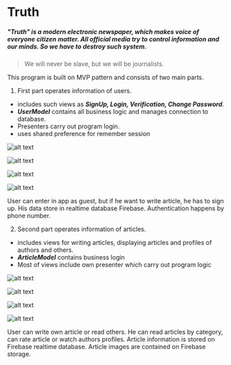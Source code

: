 # Truth
##### "Truth" is a modern electronic newspaper, which makes voice of everyone citizen matter. All official media try to control information and our minds. So we have to destroy such system. 
>We will never be slave, but we will be journalists.

This program is built on MVP pattern and consists of two main parts. 
1. First part operates information of users.  
- includes such views as ***SignUp, Login, Verification, Change Password***.
- ***UserModel*** contains all business logic and manages connection to database.
- Presenters carry out program login.
- uses shared preference for remember session


![alt text](screenshots/welcome_screen.jpg "Welcome Screen")  

![alt text](screenshots/login.jpg "Login")  

![alt text](screenshots/auth.jpg "Authentication")  

![alt text](screenshots/sign_up.jpg "SignUp")  


User can enter in app as guest, but if he want to write article, he has to sign up.
His data store in realtime database Firebase.
Authentication happens by phone number.


2. Second part operates information of articles.
- includes views for writing articles, displaying articles and profiles of authors and others.
- ***ArticleModel*** contains business login
- Most of views include own presenter which carry out program logic

![alt text](screenshots/write_article.jpg "Write Article")  

![alt text](screenshots/articles.jpg "List Articles")  

![alt text](screenshots/article.jpg "Article")  

![alt text](screenshots/profile.jpg "Profile")  


User can write own article or read others.
He can read articles by category, can rate article or watch authors profiles.
Article information is stored on Firebase realtime database.
Article images are contained on Firebase storage.


